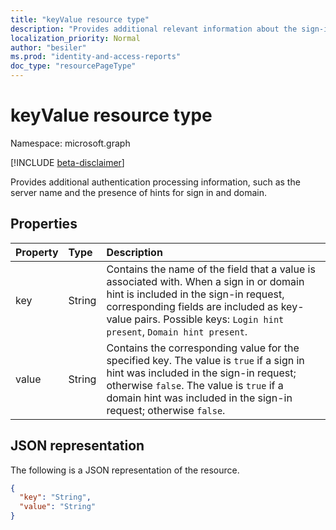 ```yaml
---
title: "keyValue resource type"
description: "Provides additional relevant information about the sign-in request"
localization_priority: Normal
author: "besiler"
ms.prod: "identity-and-access-reports"
doc_type: "resourcePageType"
---
```


# keyValue resource type

Namespace: microsoft.graph

[!INCLUDE [beta-disclaimer](../../includes/beta-disclaimer.md)]

Provides additional authentication processing information, such as the server name and the presence of hints for sign in and domain.

## Properties

| Property     | Type        | Description |
|:-------------|:------------|:------------|
|key|String|Contains the name of the field that a value is associated with. When a sign in or domain hint is included in the sign-in request, corresponding fields are included as key-value pairs. Possible keys: `Login hint present`, `Domain hint present`.|
|value|String|Contains the corresponding value for the specified key. The value is `true` if a sign in hint was included in the sign-in request; otherwise `false`. The value is `true` if a domain hint was included in the sign-in request; otherwise `false`.|

## JSON representation

The following is a JSON representation of the resource.

<!-- {
  "blockType": "resource",
  "optionalProperties": [

  ],
  "@odata.type": "microsoft.graph.keyValue",
  "baseType": null
}-->

```json
{
  "key": "String",
  "value": "String"
}
```

<!-- uuid: 16cd6b66-4b1a-43a1-adaf-3a886856ed98
2019-02-04 14:57:30 UTC -->
<!-- {
  "type": "#page.annotation",
  "description": "keyValue resource",
  "keywords": "",
  "section": "documentation",
  "tocPath": "",
  "suppressions": []
}
-->


